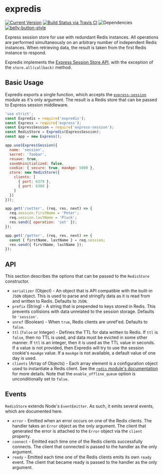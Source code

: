 # expredis

[![Current Version](https://img.shields.io/npm/v/expredis.svg)](https://www.npmjs.org/package/expredis)
[![Build Status via Travis CI](https://travis-ci.org/continuationlabs/expredis.svg?branch=master)](https://travis-ci.org/continuationlabs/expredis)
![Dependencies](http://img.shields.io/david/continuationlabs/expredis.svg)
[![belly-button-style](https://img.shields.io/badge/eslint-bellybutton-4B32C3.svg)](https://github.com/continuationlabs/belly-button)


Express session store for use with redundant Redis instances. All operations are performed simultaneously on an arbitrary number of independent Redis instances. When retrieving data, the result is taken from the first Redis instance to respond.

Expredis implements the [Express Session Store API](https://github.com/expressjs/session#session-store-implementation), with the exception of the `store.all(callback)` method.

## Basic Usage

Expredis exports a single function, which accepts the [`express-session`](https://www.npmjs.com/package/express-session) module as it's only argument. The result is a Redis store that can be passed to Express session middleware.

```javascript
'use strict';
const Expredis = require('expredis');
const Express = require('express');
const ExpressSession = require('express-session');
const RedisStore = Expredis(ExpressSession);
const app = new Express();

app.use(ExpressSession({
  name: 'session',
  secret: 'foobar',
  resave: true,
  saveUninitialized: false,
  cookie: { secure: true, maxAge: 5000 },
  store: new RedisStore({
    clients: [
      { port: 6379 },
      { port: 6380 }
    ]
  })
}));

app.get('/setter', (req, res, next) => {
  req.session.firstName = 'Peter';
  req.session.lastName = 'Pluck';
  res.send({ operation: 'set' });
});

app.get('/getter', (req, res, next) => {
  const { firstName, lastName } = req.session;
  res.send({ firstName, lastName });
});
```

## API

This section describes the options that can be passed to the `RedisStore` constructor.

- `serializer` (Object) - An object that is API compatible with the built-in `JSON` object. This is used to parse and stringify data as it is read from and written to Redis. Defaults to `JSON`.
- `prefix` (String) - A string that is prepended to keys stored in Redis. This prevents collisions with data unrelated to the session storage. Defaults to `'session'`.
- `unref` (Boolean) - When `true`, Redis clients are unref'ed. Defaults to `false`.
- `ttl` (`false` or Integer) - Defines the TTL for data written to Redis. If `ttl` is `false`, then no TTL is used, and data must be evicted in some other manner. If `ttl` is an integer, then it is used as the TTL value in seconds. If a value is not provided, then Expredis will try to use the session cookie's `maxAge` value. If a `maxAge` is not available, a default value of one day is used.
- `clients` (Array of Objects) - Each array element is a configuration object used to instantiate a Redis client. See the [`redis` module's documentation](https://github.com/NodeRedis/node_redis) for more details. Note that the `enable_offline_queue` option is unconditionally set to `false`.

## Events

`RedisStore` extends Node's `EventEmitter`. As such, it emits several events, which are documented here.

- `error` - Emitted when an error occurs on one of the Redis clients. The handler takes an `Error` object as the only argument. The client that generated the error is attached to the `Error` object via the `client` property.
- `connect` - Emitted each time one of the Redis clients successfully connects. The client that connected is passed to the handler as the only argument.
- `ready` - Emitted each time one of the Redis clients emits its own `ready` event. The client that became ready is passed to the handler as the only argument.
